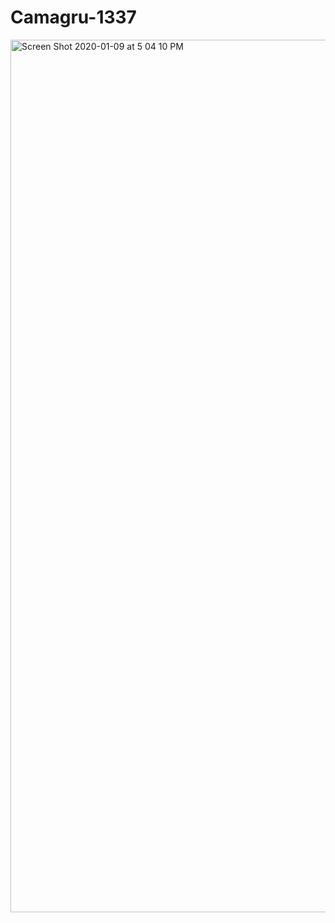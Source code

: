 # Camagru-1337



<img width="1396" alt="Screen Shot 2020-01-09 at 5 04 10 PM" src="https://user-images.githubusercontent.com/47558088/72083537-49d70180-3302-11ea-8b1b-e60da4d16e46.png">
